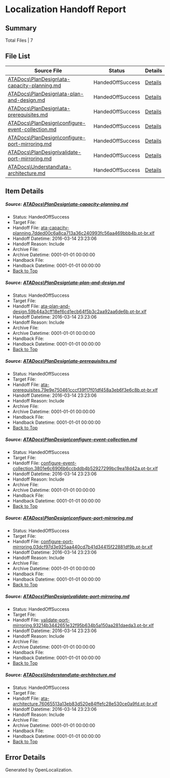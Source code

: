 # <a name='report-top'></a> Localization Handoff Report

## Summary
 Total Files | 7

## File List
 Source File | Status | Details 
 ----------- | ------ | ------- 
 [ATADocs\PlanDesign\ata-capacity-planning.md](https://github.com/Microsoft/ATADocs-pr/blob/da99faae266b57aa25c3deca8960980afd4a6beb/ATADocs/PlanDesign/ata-capacity-planning.md) | HandedOffSuccess | [Details](#7c257e7f8b6165aecd7be3e6d9ac8be6b4efd2ad124)
 [ATADocs\PlanDesign\ata-plan-and-design.md](https://github.com/Microsoft/ATADocs-pr/blob/da99faae266b57aa25c3deca8960980afd4a6beb/ATADocs/PlanDesign/ata-plan-and-design.md) | HandedOffSuccess | [Details](#9ceee3b6cf289d841f2aad7dfd3237e5cc1a14ae125)
 [ATADocs\PlanDesign\ata-prerequisites.md](https://github.com/Microsoft/ATADocs-pr/blob/da99faae266b57aa25c3deca8960980afd4a6beb/ATADocs/PlanDesign/ata-prerequisites.md) | HandedOffSuccess | [Details](#a2401adba452c5fe9d516190f06ccb852f527aff126)
 [ATADocs\PlanDesign\configure-event-collection.md](https://github.com/Microsoft/ATADocs-pr/blob/da99faae266b57aa25c3deca8960980afd4a6beb/ATADocs/PlanDesign/configure-event-collection.md) | HandedOffSuccess | [Details](#db77d275c3076c036093fa46e8d7899ba0bbd53f127)
 [ATADocs\PlanDesign\configure-port-mirroring.md](https://github.com/Microsoft/ATADocs-pr/blob/da99faae266b57aa25c3deca8960980afd4a6beb/ATADocs/PlanDesign/configure-port-mirroring.md) | HandedOffSuccess | [Details](#71acc92815b6f4f6b09ee1c0b7b5e674db62b0d1128)
 [ATADocs\PlanDesign\validate-port-mirroring.md](https://github.com/Microsoft/ATADocs-pr/blob/da99faae266b57aa25c3deca8960980afd4a6beb/ATADocs/PlanDesign/validate-port-mirroring.md) | HandedOffSuccess | [Details](#d205f5c1cb938f284dbfb5da7e92750a2c254c47150)
 [ATADocs\Understand\ata-architecture.md](https://github.com/Microsoft/ATADocs-pr/blob/da99faae266b57aa25c3deca8960980afd4a6beb/ATADocs/Understand/ata-architecture.md) | HandedOffSuccess | [Details](#1dfb99b6650813bba780b9b4ed3cf8feca0292b0164)

## Item Details
##### <a name='7c257e7f8b6165aecd7be3e6d9ac8be6b4efd2ad124'></a> Source: [ATADocs\PlanDesign\ata-capacity-planning.md](https://github.com/Microsoft/ATADocs-pr/blob/da99faae266b57aa25c3deca8960980afd4a6beb/ATADocs/PlanDesign/ata-capacity-planning.md)
* Status: HandedOffSuccess
* Target File: 
* Handoff File: [ata-capacity-planning.7dded00c6a8ca713a36c240993fc56aa469bbb4b.pt-br.xlf](https://github.com/Microsoft/EM.handoff/blob/96fe68e96531be7857e90e4df046da99875b8dd2/ol-handoff/Microsoft/ATADocs-pr.pt-br/master/ata-capacity-planning.7dded00c6a8ca713a36c240993fc56aa469bbb4b.pt-br.xlf)
* Handoff Datetime: 2016-03-14 23:23:06
* Handoff Reason: Include
* Archive File: 
* Archive Datetime: 0001-01-01 00:00:00
* Handback File: 
* Handback Datetime: 0001-01-01 00:00:00
* [Back to Top](#report-top)

##### <a name='9ceee3b6cf289d841f2aad7dfd3237e5cc1a14ae125'></a> Source: [ATADocs\PlanDesign\ata-plan-and-design.md](https://github.com/Microsoft/ATADocs-pr/blob/da99faae266b57aa25c3deca8960980afd4a6beb/ATADocs/PlanDesign/ata-plan-and-design.md)
* Status: HandedOffSuccess
* Target File: 
* Handoff File: [ata-plan-and-design.59b44a3cff18ef6cd1ecb64f5b3c2aa92aa6de6b.pt-br.xlf](https://github.com/Microsoft/EM.handoff/blob/96fe68e96531be7857e90e4df046da99875b8dd2/ol-handoff/Microsoft/ATADocs-pr.pt-br/master/ata-plan-and-design.59b44a3cff18ef6cd1ecb64f5b3c2aa92aa6de6b.pt-br.xlf)
* Handoff Datetime: 2016-03-14 23:23:06
* Handoff Reason: Include
* Archive File: 
* Archive Datetime: 0001-01-01 00:00:00
* Handback File: 
* Handback Datetime: 0001-01-01 00:00:00
* [Back to Top](#report-top)

##### <a name='a2401adba452c5fe9d516190f06ccb852f527aff126'></a> Source: [ATADocs\PlanDesign\ata-prerequisites.md](https://github.com/Microsoft/ATADocs-pr/blob/da99faae266b57aa25c3deca8960980afd4a6beb/ATADocs/PlanDesign/ata-prerequisites.md)
* Status: HandedOffSuccess
* Target File: 
* Handoff File: [ata-prerequisites.79e9e750461cccf39f17f01df458a3eb6f3e6c8b.pt-br.xlf](https://github.com/Microsoft/EM.handoff/blob/96fe68e96531be7857e90e4df046da99875b8dd2/ol-handoff/Microsoft/ATADocs-pr.pt-br/master/ata-prerequisites.79e9e750461cccf39f17f01df458a3eb6f3e6c8b.pt-br.xlf)
* Handoff Datetime: 2016-03-14 23:23:06
* Handoff Reason: Include
* Archive File: 
* Archive Datetime: 0001-01-01 00:00:00
* Handback File: 
* Handback Datetime: 0001-01-01 00:00:00
* [Back to Top](#report-top)

##### <a name='db77d275c3076c036093fa46e8d7899ba0bbd53f127'></a> Source: [ATADocs\PlanDesign\configure-event-collection.md](https://github.com/Microsoft/ATADocs-pr/blob/da99faae266b57aa25c3deca8960980afd4a6beb/ATADocs/PlanDesign/configure-event-collection.md)
* Status: HandedOffSuccess
* Target File: 
* Handoff File: [configure-event-collection.3801e6c6906b6ccbddb4b52927299bc9ea18d42a.pt-br.xlf](https://github.com/Microsoft/EM.handoff/blob/96fe68e96531be7857e90e4df046da99875b8dd2/ol-handoff/Microsoft/ATADocs-pr.pt-br/master/configure-event-collection.3801e6c6906b6ccbddb4b52927299bc9ea18d42a.pt-br.xlf)
* Handoff Datetime: 2016-03-14 23:23:06
* Handoff Reason: Include
* Archive File: 
* Archive Datetime: 0001-01-01 00:00:00
* Handback File: 
* Handback Datetime: 0001-01-01 00:00:00
* [Back to Top](#report-top)

##### <a name='71acc92815b6f4f6b09ee1c0b7b5e674db62b0d1128'></a> Source: [ATADocs\PlanDesign\configure-port-mirroring.md](https://github.com/Microsoft/ATADocs-pr/blob/da99faae266b57aa25c3deca8960980afd4a6beb/ATADocs/PlanDesign/configure-port-mirroring.md)
* Status: HandedOffSuccess
* Target File: 
* Handoff File: [configure-port-mirroring.03dcf97d3e925aa440cd7b41d34415f22881df9b.pt-br.xlf](https://github.com/Microsoft/EM.handoff/blob/96fe68e96531be7857e90e4df046da99875b8dd2/ol-handoff/Microsoft/ATADocs-pr.pt-br/master/configure-port-mirroring.03dcf97d3e925aa440cd7b41d34415f22881df9b.pt-br.xlf)
* Handoff Datetime: 2016-03-14 23:23:06
* Handoff Reason: Include
* Archive File: 
* Archive Datetime: 0001-01-01 00:00:00
* Handback File: 
* Handback Datetime: 0001-01-01 00:00:00
* [Back to Top](#report-top)

##### <a name='d205f5c1cb938f284dbfb5da7e92750a2c254c47150'></a> Source: [ATADocs\PlanDesign\validate-port-mirroring.md](https://github.com/Microsoft/ATADocs-pr/blob/da99faae266b57aa25c3deca8960980afd4a6beb/ATADocs/PlanDesign/validate-port-mirroring.md)
* Status: HandedOffSuccess
* Target File: 
* Handoff File: [validate-port-mirroring.93214b3442651e32f95b634b5a150aa281daeda3.pt-br.xlf](https://github.com/Microsoft/EM.handoff/blob/96fe68e96531be7857e90e4df046da99875b8dd2/ol-handoff/Microsoft/ATADocs-pr.pt-br/master/validate-port-mirroring.93214b3442651e32f95b634b5a150aa281daeda3.pt-br.xlf)
* Handoff Datetime: 2016-03-14 23:23:06
* Handoff Reason: Include
* Archive File: 
* Archive Datetime: 0001-01-01 00:00:00
* Handback File: 
* Handback Datetime: 0001-01-01 00:00:00
* [Back to Top](#report-top)

##### <a name='1dfb99b6650813bba780b9b4ed3cf8feca0292b0164'></a> Source: [ATADocs\Understand\ata-architecture.md](https://github.com/Microsoft/ATADocs-pr/blob/da99faae266b57aa25c3deca8960980afd4a6beb/ATADocs/Understand/ata-architecture.md)
* Status: HandedOffSuccess
* Target File: 
* Handoff File: [ata-architecture.76065513a13eb83d520e84ffefc28e530ce0a9fd.pt-br.xlf](https://github.com/Microsoft/EM.handoff/blob/96fe68e96531be7857e90e4df046da99875b8dd2/ol-handoff/Microsoft/ATADocs-pr.pt-br/master/ata-architecture.76065513a13eb83d520e84ffefc28e530ce0a9fd.pt-br.xlf)
* Handoff Datetime: 2016-03-14 23:23:06
* Handoff Reason: Include
* Archive File: 
* Archive Datetime: 0001-01-01 00:00:00
* Handback File: 
* Handback Datetime: 0001-01-01 00:00:00
* [Back to Top](#report-top)


## Error Details

Generated by OpenLocalization.
